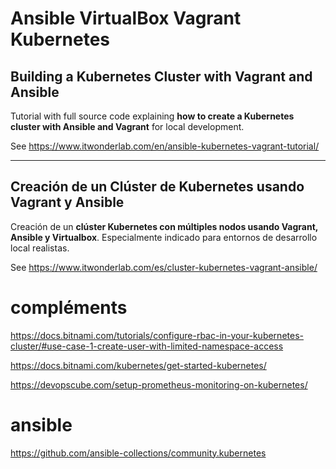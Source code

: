# Ansible VirtualBox Vagrant Kubernetes
## Building a Kubernetes Cluster with Vagrant and Ansible

Tutorial with full source code explaining **how to create a Kubernetes cluster with Ansible and Vagrant** for local development.

See https://www.itwonderlab.com/en/ansible-kubernetes-vagrant-tutorial/

------------------

## Creación de un Clúster de Kubernetes usando Vagrant y Ansible

Creación de un **clúster Kubernetes con múltiples nodos usando Vagrant, Ansible y Virtualbox**. Especialmente indicado para entornos de desarrollo local realistas.

See https://www.itwonderlab.com/es/cluster-kubernetes-vagrant-ansible/



# compléments
<https://docs.bitnami.com/tutorials/configure-rbac-in-your-kubernetes-cluster/#use-case-1-create-user-with-limited-namespace-access>

<https://docs.bitnami.com/kubernetes/get-started-kubernetes/>




<https://devopscube.com/setup-prometheus-monitoring-on-kubernetes/>

# ansible 
<https://github.com/ansible-collections/community.kubernetes>
